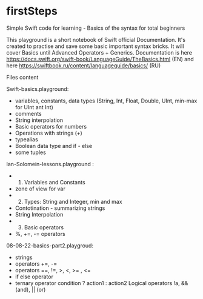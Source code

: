 # firstSteps

Simple Swift code for learning - Basics of the syntax for total beginners

This playground is a short notebook of Swift official Documentation. It's created to practise and save some basic important syntax bricks.
It will cover Basics until Advanced Operators + Generics.
Documentation is here https://docs.swift.org/swift-book/LanguageGuide/TheBasics.html (EN)
and here https://swiftbook.ru/content/languageguide/basics/ (RU)

Files content

Swift-basics.playground:
- variables, constants, data types (String, Int, Float, Double, UInt, min-max for UInt ant Int)
- comments
- String interpolation
- Basic operators for numbers
- Operations with strings (+)
- typealias
- Boolean data type and if - else
- some tuples

Ian-Solomein-lessons.playground :
- 1. Variables and Constants
- zone of view for var
- 2. Types: String and Integer, min and max
- Contotination - summarizing strings
- String Interpolation
- 3. Basic operators
- %, +=, -= operators

08-08-22-basics-part2.playgroud:
- strings
- operators +=, -=
- operators ==, !=, >, <, >= , <= 
- if else operator
- ternary operator  condition ? action1 : action2
Logical operators !a, && (and), || (or)
